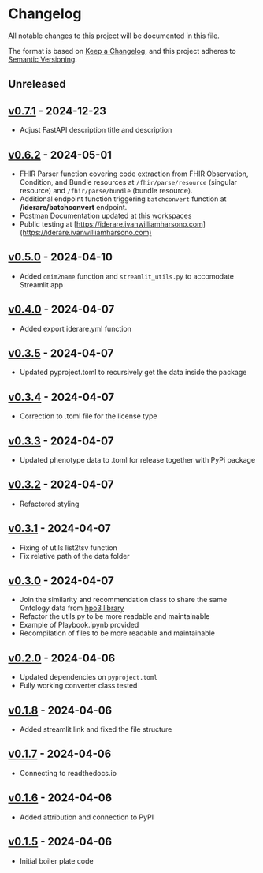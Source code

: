 # Changelog

All notable changes to this project will be documented in this file.

The format is based on [Keep a Changelog](https://keepachangelog.com/en/1.0.0/),
and this project adheres to [Semantic Versioning](https://semver.org/spec/v2.0.0.html).

## Unreleased

## [v0.7.1](https://github.com/ivanwilliammd/iderare-pheno/releases/tag/v0.7.1) - 2024-12-23
- Adjust FastAPI description title and description

## [v0.6.2](https://github.com/ivanwilliammd/iderare-pheno/releases/tag/v0.6.2) - 2024-05-01
- FHIR Parser function covering code extraction from FHIR Observation, Condition, and Bundle resources at ```/fhir/parse/resource``` (singular resource) and ```/fhir/parse/bundle``` (bundle resource).
- Additional endpoint function triggering ```batchconvert``` function at **/iderare/batchconvert** endpoint.
- Postman Documentation updated at [this workspaces](https://www.postman.com/ivanwilliamharsono/workspace/iderare-pheno/overview)
- Public testing at [https://iderare.ivanwilliamharsono.com](https://iderare.ivanwilliamharsono.com)


## [v0.5.0](https://github.com/ivanwilliammd/iderare-pheno/releases/tag/v0.5.0) - 2024-04-10
- Added ```omim2name``` function and ```streamlit_utils.py``` to accomodate Streamlit app

## [v0.4.0](https://github.com/ivanwilliammd/iderare-pheno/releases/tag/v0.4.0) - 2024-04-07
- Added export iderare.yml function

## [v0.3.5](https://github.com/ivanwilliammd/iderare-pheno/releases/tag/v0.3.5) - 2024-04-07
- Updated pyproject.toml to recursively get the data inside the package

## [v0.3.4](https://github.com/ivanwilliammd/iderare-pheno/releases/tag/v0.3.4) - 2024-04-07
- Correction to .toml file for the license type

## [v0.3.3](https://github.com/ivanwilliammd/iderare-pheno/releases/tag/v0.3.3) - 2024-04-07
- Updated phenotype data to .toml for release together with PyPi package

## [v0.3.2](https://github.com/ivanwilliammd/iderare-pheno/releases/tag/v0.3.2) - 2024-04-07
- Refactored styling

## [v0.3.1](https://github.com/ivanwilliammd/iderare-pheno/releases/tag/v0.3.1) - 2024-04-07
- Fixing of utils list2tsv function
- Fix relative path of the data folder

## [v0.3.0](https://github.com/ivanwilliammd/iderare-pheno/releases/tag/v0.3.0) - 2024-04-07
- Join the similarity and recommendation class to share the same Ontology data from [hpo3 library](https://github.com/anergictcell/hpo3)
- Refactor the utils.py to be more readable and maintainable
- Example of Playbook.ipynb provided
- Recompilation of files to be more readable and maintainable

## [v0.2.0](https://github.com/ivanwilliammd/iderare-pheno/releases/tag/v0.2.0) - 2024-04-06
- Updated dependencies on ```pyproject.toml```
- Fully working converter class tested

## [v0.1.8](https://github.com/ivanwilliammd/iderare-pheno/releases/tag/v0.1.8) - 2024-04-06
- Added streamlit link and fixed the file structure

## [v0.1.7](https://github.com/ivanwilliammd/iderare-pheno/releases/tag/v0.1.7) - 2024-04-06
- Connecting to readthedocs.io

## [v0.1.6](https://github.com/ivanwilliammd/iderare-pheno/releases/tag/v0.1.6) - 2024-04-06
- Added attribution and connection to PyPI

## [v0.1.5](https://github.com/ivanwilliammd/iderare-pheno/releases/tag/v0.1.5) - 2024-04-06
- Initial boiler plate code